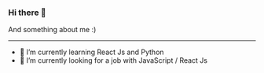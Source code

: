 ### Hi there 👋

And something about me :)
***

- 🌱 I’m currently learning React Js and Python
- 🤔 I’m currently looking for a job with JavaScript / React Js
